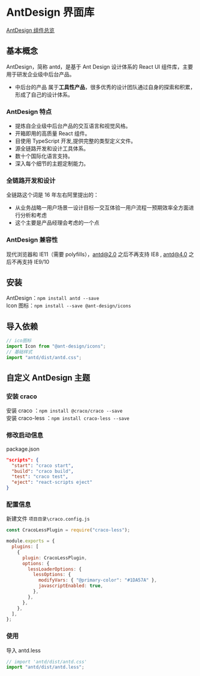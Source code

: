 # AntDesign 界面库

[AntDesign 组件总览](https://ant.design/components/overview-cn/)

## 基本概念

AntDesign，简称 antd，是基于 Ant Design 设计体系的 React UI 组件库，主要用于研发企业级中后台产品。

- 中后台的产品 属于**工具性产品**，很多优秀的设计团队通过自身的探索和积累，形成了自己的设计体系。

### AntDesign 特点

- 提炼自企业级中后台产品的交互语言和视觉风格。
- 开箱即用的高质量 React 组件。
- 目使用 TypeScript 开发,提供完整的类型定义文件。
- 源全链路开发和设计工具体系。
- 数十个国际化语言支持。
- 深入每个细节的主题定制能力。

### 全链路开发和设计

全链路这个词是 16 年左右阿里提出的：

- 从业务战略一用户场景一设计目标一交互体验一用户流程一预期效率全方面进行分析和考虑
- 这个主要是产品经理会考虑的一个点

### AntDesign 兼容性

现代浏览器和 IE11（需要 polyfills），antd@2.0 之后不再支持 IE8 , antd@4.0 之后不再支持 IE9/10

## 安装

AntDesign：`npm install antd --save`  
Icon 图标：`npm install --save @ant-design/icons`

## 导入依赖

```js
// ico图标
import Icon from "@ant-design/icons";
// 基础样式
import "antd/dist/antd.css";
```

## 自定义 AntDesign 主题

### 安装 craco

安装 craco ：`npm install @craco/craco --save`  
安装 craco-less ：`npm install craco-less --save`

### 修改启动信息

package.json

```json
"scripts": {
  "start": "craco start",
  "build": "craco build",
  "test": "craco test",
  "eject": "react-scripts eject"
}
```

### 配置信息

新建文件 `项目目录\craco.config.js`

```js
const CracoLessPlugin = require("craco-less");

module.exports = {
  plugins: [
    {
      plugin: CracoLessPlugin,
      options: {
        lessLoaderOptions: {
          lessOptions: {
            modifyVars: { "@primary-color": "#1DA57A" },
            javascriptEnabled: true,
          },
        },
      },
    },
  ],
};
```

### 使用

导入 antd.less

```js
// import 'antd/dist/antd.css'
import "antd/dist/antd.less";
```
